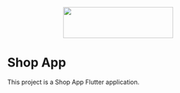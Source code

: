 <p align="center"><img  src="https://upload.wikimedia.org/wikipedia/commons/1/17/Google-flutter-logo.png" width="250" height="71"></p>

# Shop App

This project is a Shop App Flutter application.
